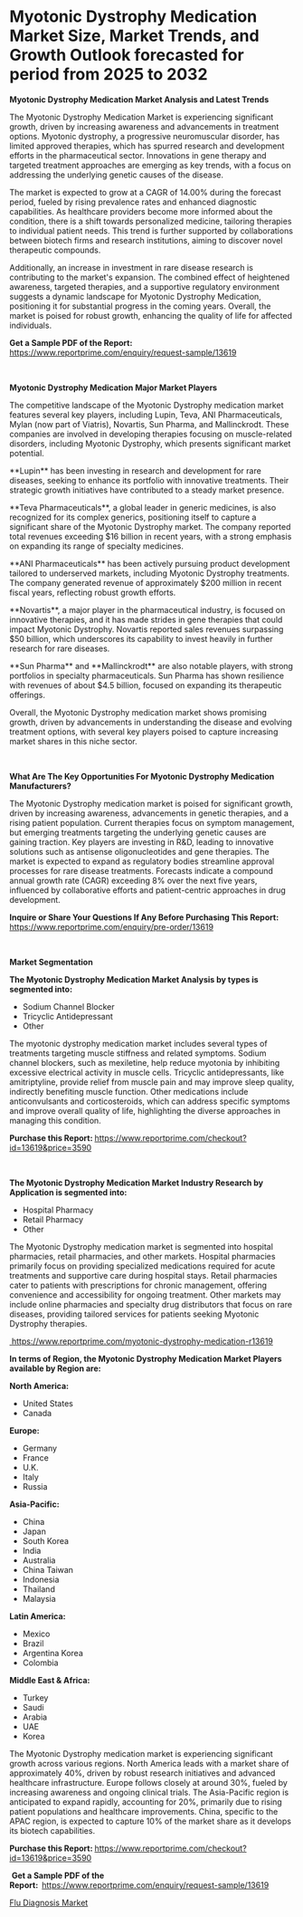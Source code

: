 <p><h1>Myotonic Dystrophy Medication Market Size, Market Trends, and Growth Outlook forecasted for period from 2025 to 2032</h1></p><p><strong>Myotonic Dystrophy Medication Market Analysis and Latest Trends</strong></p>
<p><p>The Myotonic Dystrophy Medication Market is experiencing significant growth, driven by increasing awareness and advancements in treatment options. Myotonic dystrophy, a progressive neuromuscular disorder, has limited approved therapies, which has spurred research and development efforts in the pharmaceutical sector. Innovations in gene therapy and targeted treatment approaches are emerging as key trends, with a focus on addressing the underlying genetic causes of the disease. </p><p>The market is expected to grow at a CAGR of 14.00% during the forecast period, fueled by rising prevalence rates and enhanced diagnostic capabilities. As healthcare providers become more informed about the condition, there is a shift towards personalized medicine, tailoring therapies to individual patient needs. This trend is further supported by collaborations between biotech firms and research institutions, aiming to discover novel therapeutic compounds. </p><p>Additionally, an increase in investment in rare disease research is contributing to the market's expansion. The combined effect of heightened awareness, targeted therapies, and a supportive regulatory environment suggests a dynamic landscape for Myotonic Dystrophy Medication, positioning it for substantial progress in the coming years. Overall, the market is poised for robust growth, enhancing the quality of life for affected individuals.</p></p>
<p><strong>Get a Sample PDF of the Report:&nbsp;</strong> <a href="https://www.reportprime.com/enquiry/request-sample/13619?utm_campaign=3569&utm_medium=2&utm_source=Github&utm_content=ia&utm_term=20032025&utm_id=myotonic-dystrophy-medication">https://www.reportprime.com/enquiry/request-sample/13619</a></p>
<p>&nbsp;</p>
<p><strong>Myotonic Dystrophy Medication Major Market Players</strong></p>
<p><p>The competitive landscape of the Myotonic Dystrophy medication market features several key players, including Lupin, Teva, ANI Pharmaceuticals, Mylan (now part of Viatris), Novartis, Sun Pharma, and Mallinckrodt. These companies are involved in developing therapies focusing on muscle-related disorders, including Myotonic Dystrophy, which presents significant market potential.</p><p>**Lupin** has been investing in research and development for rare diseases, seeking to enhance its portfolio with innovative treatments. Their strategic growth initiatives have contributed to a steady market presence. </p><p>**Teva Pharmaceuticals**, a global leader in generic medicines, is also recognized for its complex generics, positioning itself to capture a significant share of the Myotonic Dystrophy market. The company reported total revenues exceeding $16 billion in recent years, with a strong emphasis on expanding its range of specialty medicines.</p><p>**ANI Pharmaceuticals** has been actively pursuing product development tailored to underserved markets, including Myotonic Dystrophy treatments. The company generated revenue of approximately $200 million in recent fiscal years, reflecting robust growth efforts.</p><p>**Novartis**, a major player in the pharmaceutical industry, is focused on innovative therapies, and it has made strides in gene therapies that could impact Myotonic Dystrophy. Novartis reported sales revenues surpassing $50 billion, which underscores its capability to invest heavily in further research for rare diseases.</p><p>**Sun Pharma** and **Mallinckrodt** are also notable players, with strong portfolios in specialty pharmaceuticals. Sun Pharma has shown resilience with revenues of about $4.5 billion, focused on expanding its therapeutic offerings. </p><p>Overall, the Myotonic Dystrophy medication market shows promising growth, driven by advancements in understanding the disease and evolving treatment options, with several key players poised to capture increasing market shares in this niche sector.</p></p>
<p>&nbsp;</p>
<p><strong>What Are The Key Opportunities For Myotonic Dystrophy Medication Manufacturers?</strong></p>
<p><p>The Myotonic Dystrophy medication market is poised for significant growth, driven by increasing awareness, advancements in genetic therapies, and a rising patient population. Current therapies focus on symptom management, but emerging treatments targeting the underlying genetic causes are gaining traction. Key players are investing in R&D, leading to innovative solutions such as antisense oligonucleotides and gene therapies. The market is expected to expand as regulatory bodies streamline approval processes for rare disease treatments. Forecasts indicate a compound annual growth rate (CAGR) exceeding 8% over the next five years, influenced by collaborative efforts and patient-centric approaches in drug development.</p></p>
<p><strong>Inquire or Share Your Questions If Any Before Purchasing This Report:</strong> <a href="https://www.reportprime.com/enquiry/pre-order/13619?utm_campaign=3569&utm_medium=2&utm_source=Github&utm_content=ia&utm_term=20032025&utm_id=myotonic-dystrophy-medication">https://www.reportprime.com/enquiry/pre-order/13619</a></p>
<p>&nbsp;</p>
<p><strong>Market Segmentation</strong></p>
<p><strong>The Myotonic Dystrophy Medication Market Analysis by types is segmented into:</strong></p>
<p><ul><li>Sodium Channel Blocker</li><li>Tricyclic Antidepressant</li><li>Other</li></ul></p>
<p><p>The myotonic dystrophy medication market includes several types of treatments targeting muscle stiffness and related symptoms. Sodium channel blockers, such as mexiletine, help reduce myotonia by inhibiting excessive electrical activity in muscle cells. Tricyclic antidepressants, like amitriptyline, provide relief from muscle pain and may improve sleep quality, indirectly benefiting muscle function. Other medications include anticonvulsants and corticosteroids, which can address specific symptoms and improve overall quality of life, highlighting the diverse approaches in managing this condition.</p></p>
<p><strong>Purchase this Report:&nbsp;</strong><a href="https://www.reportprime.com/checkout?id=13619&price=3590&utm_campaign=3569&utm_medium=2&utm_source=Github&utm_content=ia&utm_term=20032025&utm_id=myotonic-dystrophy-medication">https://www.reportprime.com/checkout?id=13619&price=3590</a></p>
<p>&nbsp;</p>
<p><strong>The Myotonic Dystrophy Medication Market Industry Research by Application is segmented into:</strong></p>
<p><ul><li>Hospital Pharmacy</li><li>Retail Pharmacy</li><li>Other</li></ul></p>
<p><p>The Myotonic Dystrophy medication market is segmented into hospital pharmacies, retail pharmacies, and other markets. Hospital pharmacies primarily focus on providing specialized medications required for acute treatments and supportive care during hospital stays. Retail pharmacies cater to patients with prescriptions for chronic management, offering convenience and accessibility for ongoing treatment. Other markets may include online pharmacies and specialty drug distributors that focus on rare diseases, providing tailored services for patients seeking Myotonic Dystrophy therapies.</p></p>
<p><a href="https://www.reportprime.com/myotonic-dystrophy-medication-r13619?utm_campaign=3569&utm_medium=2&utm_source=Github&utm_content=ia&utm_term=20032025&utm_id=myotonic-dystrophy-medication">&nbsp;https://www.reportprime.com/myotonic-dystrophy-medication-r13619</a></p>
<p><strong>In terms of Region, the Myotonic Dystrophy Medication Market Players available by Region are:</strong></p>
<p>
    <p> <strong> North America: </strong>
        <ul>
            <li>United States</li>
            <li>Canada</li>
        </ul>
        </p> 
    <p> <strong> Europe: </strong>
        <ul>
            <li>Germany</li>
            <li>France</li>
            <li>U.K.</li>
            <li>Italy</li>
            <li>Russia</li>
        </ul>
        </p> 
    <p> <strong> Asia-Pacific: </strong>
        <ul>
            <li>China</li>
            <li>Japan</li>
            <li>South Korea</li>
            <li>India</li>
            <li>Australia</li>
            <li>China Taiwan</li>
            <li>Indonesia</li>
            <li>Thailand</li>
            <li>Malaysia</li>
        </ul>
        </p> 
    <p> <strong> Latin America: </strong>
        <ul>
            <li>Mexico</li>
            <li>Brazil</li>
            <li>Argentina Korea</li>
            <li>Colombia</li>
        </ul>
        </p> 
    <p> <strong> Middle East & Africa: </strong>
        <ul>
            <li>Turkey</li>
            <li>Saudi</li>
            <li>Arabia</li>
            <li>UAE</li>
            <li>Korea</li>
        </ul>
    </p>
    </p>
<p><p>The Myotonic Dystrophy medication market is experiencing significant growth across various regions. North America leads with a market share of approximately 40%, driven by robust research initiatives and advanced healthcare infrastructure. Europe follows closely at around 30%, fueled by increasing awareness and ongoing clinical trials. The Asia-Pacific region is anticipated to expand rapidly, accounting for 20%, primarily due to rising patient populations and healthcare improvements. China, specific to the APAC region, is expected to capture 10% of the market share as it develops its biotech capabilities.</p></p>
<p><strong>Purchase this Report: </strong><a href="https://www.reportprime.com/checkout?id=13619&price=3590&utm_campaign=3569&utm_medium=2&utm_source=Github&utm_content=ia&utm_term=20032025&utm_id=myotonic-dystrophy-medication">https://www.reportprime.com/checkout?id=13619&price=3590</a></p>
<p>&nbsp;<strong>Get a Sample PDF of the Report:&nbsp;&nbsp;</strong><a href="https://www.reportprime.com/enquiry/request-sample/13619?utm_campaign=3569&utm_medium=2&utm_source=Github&utm_content=ia&utm_term=20032025&utm_id=myotonic-dystrophy-medication">https://www.reportprime.com/enquiry/request-sample/13619</a></p>
<p><strong></strong></p>
<p><p><a href="https://github.com/sanokdagada01/Market-Research-Report-List-1/blob/main/flu-diagnosis-market.md?utm_campaign=3569&utm_medium=2&utm_source=Github&utm_content=ia&utm_term=20032025&utm_id=myotonic-dystrophy-medication">Flu Diagnosis Market</a></p></p>